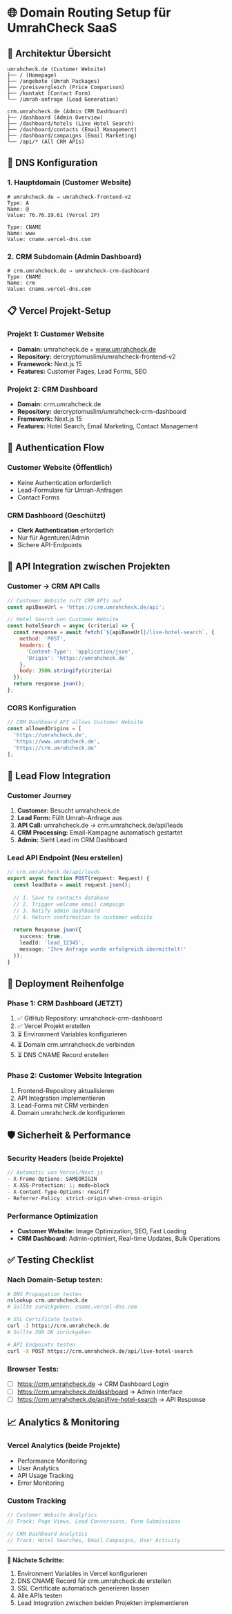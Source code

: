 # 🌐 Domain Routing Setup für UmrahCheck SaaS

## 🎯 Architektur Übersicht

```
umrahcheck.de (Customer Website)
├── / (Homepage)
├── /angebote (Umrah Packages)  
├── /preisvergleich (Price Comparison)
├── /kontakt (Contact Form)
└── /umrah-anfrage (Lead Generation)

crm.umrahcheck.de (Admin CRM Dashboard)
├── /dashboard (Admin Overview)
├── /dashboard/hotels (Live Hotel Search)
├── /dashboard/contacts (Email Management) 
├── /dashboard/campaigns (Email Marketing)
└── /api/* (All CRM APIs)
```

## 🔧 DNS Konfiguration

### 1. Hauptdomain (Customer Website)
```dns
# umrahcheck.de → umrahcheck-frontend-v2
Type: A
Name: @
Value: 76.76.19.61 (Vercel IP)

Type: CNAME  
Name: www
Value: cname.vercel-dns.com
```

### 2. CRM Subdomain (Admin Dashboard)
```dns
# crm.umrahcheck.de → umrahcheck-crm-dashboard  
Type: CNAME
Name: crm
Value: cname.vercel-dns.com
```

## 📋 Vercel Projekt-Setup

### Projekt 1: Customer Website
- **Domain:** umrahcheck.de + www.umrahcheck.de
- **Repository:** dercryptomuslim/umrahcheck-frontend-v2
- **Framework:** Next.js 15
- **Features:** Customer Pages, Lead Forms, SEO

### Projekt 2: CRM Dashboard  
- **Domain:** crm.umrahcheck.de
- **Repository:** dercryptomuslim/umrahcheck-crm-dashboard
- **Framework:** Next.js 15
- **Features:** Hotel Search, Email Marketing, Contact Management

## 🔐 Authentication Flow

### Customer Website (Öffentlich)
- Keine Authentication erforderlich
- Lead-Formulare für Umrah-Anfragen
- Contact Forms

### CRM Dashboard (Geschützt)
- **Clerk Authentication** erforderlich
- Nur für Agenturen/Admin
- Sichere API-Endpoints

## 📡 API Integration zwischen Projekten

### Customer → CRM API Calls
```javascript
// Customer Website ruft CRM APIs auf
const apiBaseUrl = 'https://crm.umrahcheck.de/api';

// Hotel Search von Customer Website
const hotelSearch = async (criteria) => {
  const response = await fetch(`${apiBaseUrl}/live-hotel-search`, {
    method: 'POST',
    headers: {
      'Content-Type': 'application/json',
      'Origin': 'https://umrahcheck.de'
    },
    body: JSON.stringify(criteria)
  });
  return response.json();
};
```

### CORS Konfiguration
```javascript
// CRM Dashboard API allows Customer Website
const allowedOrigins = [
  'https://umrahcheck.de',
  'https://www.umrahcheck.de',
  'https://crm.umrahcheck.de'
];
```

## 🎯 Lead Flow Integration

### Customer Journey
1. **Customer:** Besucht umrahcheck.de
2. **Lead Form:** Füllt Umrah-Anfrage aus
3. **API Call:** umrahcheck.de → crm.umrahcheck.de/api/leads
4. **CRM Processing:** Email-Kampagne automatisch gestartet
5. **Admin:** Sieht Lead im CRM Dashboard

### Lead API Endpoint (Neu erstellen)
```typescript
// crm.umrahcheck.de/api/leads
export async function POST(request: Request) {
  const leadData = await request.json();
  
  // 1. Save to contacts database
  // 2. Trigger welcome email campaign  
  // 3. Notify admin dashboard
  // 4. Return confirmation to customer website
  
  return Response.json({ 
    success: true, 
    leadId: 'lead_12345',
    message: 'Ihre Anfrage wurde erfolgreich übermittelt!'
  });
}
```

## 🚀 Deployment Reihenfolge

### Phase 1: CRM Dashboard (JETZT)
1. ✅ GitHub Repository: umrahcheck-crm-dashboard
2. ✅ Vercel Projekt erstellen
3. ⏳ Environment Variables konfigurieren
4. ⏳ Domain crm.umrahcheck.de verbinden
5. ⏳ DNS CNAME Record erstellen

### Phase 2: Customer Website Integration
1. Frontend-Repository aktualisieren
2. API Integration implementieren
3. Lead-Forms mit CRM verbinden
4. Domain umrahcheck.de konfigurieren

## 🛡️ Sicherheit & Performance

### Security Headers (beide Projekte)
```javascript
// Automatic von Vercel/Next.js
- X-Frame-Options: SAMEORIGIN
- X-XSS-Protection: 1; mode=block
- X-Content-Type-Options: nosniff
- Referrer-Policy: strict-origin-when-cross-origin
```

### Performance Optimization
- **Customer Website:** Image Optimization, SEO, Fast Loading
- **CRM Dashboard:** Admin-optimiert, Real-time Updates, Bulk Operations

## ✅ Testing Checklist

### Nach Domain-Setup testen:
```bash
# DNS Propagation testen
nslookup crm.umrahcheck.de
# Sollte zurückgeben: cname.vercel-dns.com

# SSL Certificate testen  
curl -I https://crm.umrahcheck.de
# Sollte 200 OK zurückgeben

# API Endpoints testen
curl -X POST https://crm.umrahcheck.de/api/live-hotel-search
```

### Browser Tests:
- [ ] https://crm.umrahcheck.de → CRM Dashboard Login
- [ ] https://crm.umrahcheck.de/dashboard → Admin Interface  
- [ ] https://crm.umrahcheck.de/api/live-hotel-search → API Response

## 📈 Analytics & Monitoring

### Vercel Analytics (beide Projekte)
- Performance Monitoring
- User Analytics  
- API Usage Tracking
- Error Monitoring

### Custom Tracking
```javascript
// Customer Website Analytics
// Track: Page Views, Lead Conversions, Form Submissions

// CRM Dashboard Analytics  
// Track: Hotel Searches, Email Campaigns, User Activity
```

---

**🎯 Nächste Schritte:**
1. Environment Variables in Vercel konfigurieren
2. DNS CNAME Record für crm.umrahcheck.de erstellen
3. SSL Certificate automatisch generieren lassen
4. Alle APIs testen
5. Lead Integration zwischen beiden Projekten implementieren
